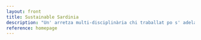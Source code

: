 ```yaml
---
layout: front
title: Sustainable Sardinia
description: "Un' arretza multi-disciplinària chi traballat po s' adelantamentu sustenìbili in Sardìnnia"
reference: homepage
---
```

